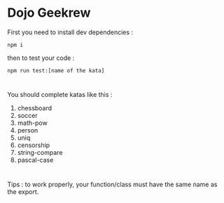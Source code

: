 # Dojo Geekrew

First you need to install dev dependencies :

```shell
npm i
```

then to test your code :

```shell
npm run test:[name of the kata]
```

#

You should complete katas like this :

1. chessboard
2. soccer
3. math-pow
4. person
5. uniq
6. censorship
7. string-compare
8. pascal-case

#

Tips : to work properly, your function/class must have the same name as the export.
